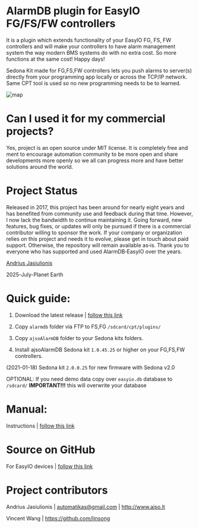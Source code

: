 # AlarmDB plugin for EasyIO FG/FS/FW controllers

It is a plugin which extends functionality of your EasyIO FG, FS, FW controllers and will make your controllers to have alarm management system the way modern BMS systems do with no extra cost. So more functions at the same cost! Happy days!

Sedona Kit made for FG,FS,FW controllers lets you push alarms to server(s) directly from your programming app locally or across the TCP/IP network. Same CPT tool is used so no new programming needs to be to learned.

![map](https://automatikas.gitbooks.io/alarmdb-for-easyio/content/assets/network_leaf.PNG)

# Can I used it for my commercial projects?
Yes, project is an open source under MIT license. It is completely free and ment to encourage automation community to be more open and share developments more openly so we all can progress more and have better solutions around the world.

# Project Status
Released in 2017, this project has been around for nearly eight years and has benefited from community use and feedback during that time. However, I now lack the bandwidth to continue maintaining it. Going forward, new features, bug fixes, or updates will only be pursued if there is a commercial contributor willing to sponsor the work. If your company or organization relies on this project and needs it to evolve, please get in touch about paid support. Otherwise, the repository will remain available as‑is. Thank you to everyone who has supported and used AlarmDB‑EasyIO over the years.

[Andrius Jasiulionis](https://www.linkedin.com/in/andriusjasiulionis/)

2025-July-Planet Earth

# Quick guide:
1. Download the latest release | [follow this link](https://github.com/automatikas/AlarmDB-EasyIO/releases/latest)

2. Copy `alarmdb` folder via FTP to FS,FG `/sdcard/cpt/plugins/`

3. Copy `ajsoAlarmDB` folder to your Sedona kits folders. 

4. Install ajsoAlarmDB Sedona kit `1.0.45.25` or higher on your FG,FS,FW controllers.

(2021-01-18) Sedona kit `2.0.0.25` for new firmware with Sedona v2.0

OPTIONAL: If you need demo data copy over `easyio.db` database to `/sdcard/` **IMPORTANT!!!** this will overwrite your database

# Manual: 
Instructions | [follow this link](https://automatikas.gitbooks.io/alarmdb-for-easyio/content/)

# Source on GitHub
For EasyIO devices | [follow this link](https://github.com/automatikas/AlarmDB-EasyIO)

# Project contributors
Andrius Jasiulionis | automatikas@gmail.com | http://www.ajso.lt

Vincent Wang | https://github.com/linsong
